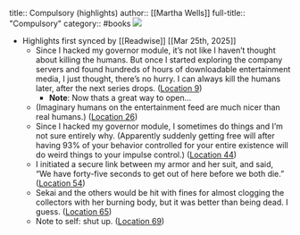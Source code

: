title:: Compulsory (highlights)
author:: [[Martha Wells]]
full-title:: "Compulsory"
category:: #books
![](https://m.media-amazon.com/images/I/61oyDJ-EyfL._SY160.jpg)

- Highlights first synced by [[Readwise]] [[Mar 25th, 2025]]
	- Since I hacked my governor module, it’s not like I haven’t thought about killing the humans. But once I started exploring the company servers and found hundreds of hours of downloadable entertainment media, I just thought, there’s no hurry. I can always kill the humans later, after the next series drops. ([Location 9](https://readwise.io/to_kindle?action=open&asin=B0CD39L16K&location=9))
		- **Note**: Now thats a great way to open...
	- (Imaginary humans on the entertainment feed are much nicer than real humans.) ([Location 26](https://readwise.io/to_kindle?action=open&asin=B0CD39L16K&location=26))
	- Since I hacked my governor module, I sometimes do things and I’m not sure entirely why. (Apparently suddenly getting free will after having 93% of your behavior controlled for your entire existence will do weird things to your impulse control.) ([Location 44](https://readwise.io/to_kindle?action=open&asin=B0CD39L16K&location=44))
	- I initiated a secure link between my armor and her suit, and said, “We have forty-five seconds to get out of here before we both die.” ([Location 54](https://readwise.io/to_kindle?action=open&asin=B0CD39L16K&location=54))
	- Sekai and the others would be hit with fines for almost clogging the collectors with her burning body, but it was better than being dead. I guess. ([Location 65](https://readwise.io/to_kindle?action=open&asin=B0CD39L16K&location=65))
	- Note to self: shut up. ([Location 69](https://readwise.io/to_kindle?action=open&asin=B0CD39L16K&location=69))